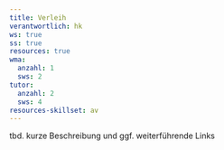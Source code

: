 ```yaml
---
title: Verleih
verantwortlich: hk
ws: true
ss: true
resources: true
wma:
  anzahl: 1
  sws: 2
tutor:
  anzahl: 2
  sws: 4
resources-skillset: av
---
```


tbd. kurze Beschreibung und ggf. weiterführende Links

